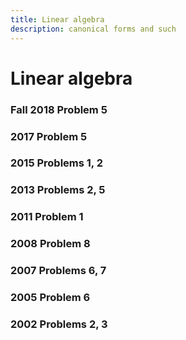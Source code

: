 ```yaml
---
title: Linear algebra
description: canonical forms and such
---
```


Linear algebra
==============

### Fall 2018 Problem 5

### 2017 Problem 5 

### 2015 Problems 1, 2

### 2013 Problems 2, 5

### 2011 Problem 1


### 2008 Problem 8


### 2007 Problems 6, 7


### 2005 Problem 6


### 2002 Problems 2, 3

